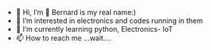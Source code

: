- 👋 Hi, I’m
    🦾 Bernard is my real name:)
- 👀 I’m interested in electronics and codes running in them
- 🌱 I’m currently learning python, Electronics- IoT
- 📫 How to reach me ...wait....

<!---
ikeben/ikeben is a ✨ special ✨ repository because its `README.md` (this file) appears on your GitHub profile.
You can click the Preview link to take a look at your changes.
--->
